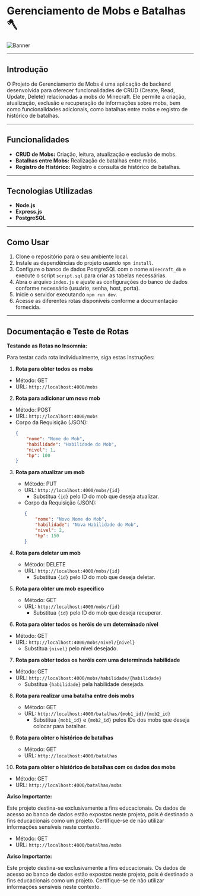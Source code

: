 # Gerenciamento de Mobs e Batalhas 🪓

![Banner](/assets/images/minecraft%20banner.gif)

---

## Introdução

O Projeto de Gerenciamento de Mobs é uma aplicação de backend desenvolvida para oferecer funcionalidades de CRUD (Create, Read, Update, Delete) relacionadas a mobs do Minecraft. Ele permite a criação, atualização, exclusão e recuperação de informações sobre mobs, bem como funcionalidades adicionais, como batalhas entre mobs e registro de histórico de batalhas.

---

## Funcionalidades

- **CRUD de Mobs:** Criação, leitura, atualização e exclusão de mobs.
- **Batalhas entre Mobs:** Realização de batalhas entre mobs.
- **Registro de Histórico:** Registro e consulta de histórico de batalhas.

---

## Tecnologias Utilizadas

- **Node.js**
- **Express.js**
- **PostgreSQL**

---

## Como Usar

1. Clone o repositório para o seu ambiente local.
2. Instale as dependências do projeto usando `npm install`.
3. Configure o banco de dados PostgreSQL com o nome `minecraft_db` e execute o script `script.sql` para criar as tabelas necessárias.
4. Abra o arquivo `index.js` e ajuste as configurações do banco de dados conforme necessário (usuário, senha, host, porta).
5. Inicie o servidor executando `npm run dev`.
6. Acesse as diferentes rotas disponíveis conforme a documentação fornecida.

---


## Documentação e Teste de Rotas

**Testando as Rotas no Insomnia:**

Para testar cada rota individualmente, siga estas instruções:

1. **Rota para obter todos os mobs**

- Método: GET
- URL: `http://localhost:4000/mobs`

2. **Rota para adicionar um novo mob**

- Método: POST
- URL: `http://localhost:4000/mobs`
- Corpo da Requisição (JSON):
  ```json
  {
      "nome": "Nome do Mob",
      "habilidade": "Habilidade do Mob",
      "nivel": 1,
      "hp": 100
  }

3. **Rota para atualizar um mob**

   - Método: PUT
   - URL: `http://localhost:4000/mobs/{id}`
     - Substitua `{id}` pelo ID do mob que deseja atualizar.
   - Corpo da Requisição (JSON):
     ```json
     {
         "nome": "Novo Nome do Mob",
         "habilidade": "Nova Habilidade do Mob",
         "nivel": 2,
         "hp": 150
     }
     ```

4. **Rota para deletar um mob**

   - Método: DELETE
   - URL: `http://localhost:4000/mobs/{id}`
     - Substitua `{id}` pelo ID do mob que deseja deletar.

5. **Rota para obter um mob específico**

   - Método: GET
   - URL: `http://localhost:4000/mobs/{id}`
     - Substitua `{id}` pelo ID do mob que deseja recuperar.
    
6. **Rota para obter todos os heróis de um determinado nível**

- Método: GET
- URL: `http://localhost:4000/mobs/nivel/{nivel}`
  - Substitua `{nivel}` pelo nível desejado.

7. **Rota para obter todos os heróis com uma determinada habilidade**

- Método: GET
- URL: `http://localhost:4000/mobs/habilidade/{habilidade}`
  - Substitua `{habilidade}` pela habilidade desejada.


8. **Rota para realizar uma batalha entre dois mobs**

   - Método: GET
   - URL: `http://localhost:4000/batalhas/{mob1_id}/{mob2_id}`
     - Substitua `{mob1_id}` e `{mob2_id}` pelos IDs dos mobs que deseja colocar para batalhar.

9. **Rota para obter o histórico de batalhas**

   - Método: GET
   - URL: `http://localhost:4000/batalhas`

10. **Rota para obter o histórico de batalhas com os dados dos mobs**

   - Método: GET
   - URL: `http://localhost:4000/batalhas/mobs`

**Aviso Importante:**

Este projeto destina-se exclusivamente a fins educacionais. Os dados de acesso ao banco de dados estão expostos neste projeto, pois é destinado a fins educacionais como um projeto. Certifique-se de não utilizar informações sensíveis neste contexto.

   - Método: GET
   - URL: `http://localhost:4000/batalhas/mobs`

**Aviso Importante:**

Este projeto destina-se exclusivamente a fins educacionais. Os dados de acesso ao banco de dados estão expostos neste projeto, pois é destinado a fins educacionais como um projeto. Certifique-se de não utilizar informações sensíveis neste contexto.
